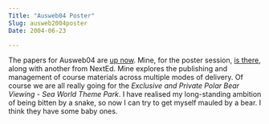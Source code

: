 ```yaml
---
Title: "Ausweb04 Poster"
Slug: ausweb2004poster
Date: 2004-06-23

---
```

The papers for Ausweb04 are [up
now](http://ausweb.scu.edu.au/aw04/conf/program_mon.html). Mine, for the
poster session, [is
there](http://ausweb.scu.edu.au/aw04/papers/edited/sefton2/), along with
another from NextEd. Mine explores the publishing and management of
course materials across multiple modes of delivery. Of course we are all
really going for the *Exclusive and Private Polar Bear Viewing - Sea
World Theme Park*. I have realised my long-standing ambition of being
bitten by a snake, so now I can try to get myself mauled by a bear. I
think they have some baby ones.
